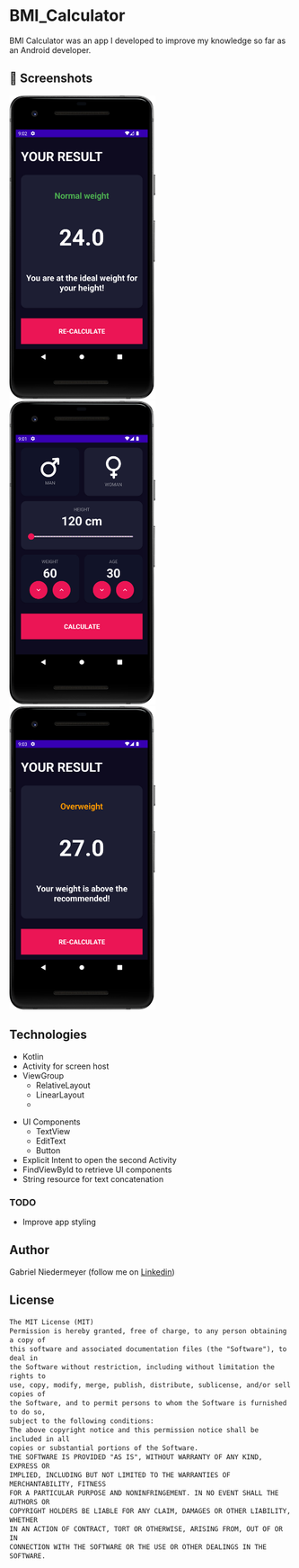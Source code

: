 # BMI_Calculator
BMI Calculator was an app I developed to improve my knowledge so far as an Android developer.


## :camera_flash: Screenshots
<!-- You can add more screenshots here if you like -->
<img src="/result/image_02.png" width="260">&emsp;<img src="/result/image_01.png" width="260">&emsp;<img src="/result/image_03.png" width="260">

## Technologies
* Kotlin
* Activity for screen host
* ViewGroup
    * RelativeLayout
    * LinearLayout
    * 
- UI Components  
    - TextView
    - EditText
    - Button
- Explicit Intent to open the second Activity
- FindViewById to retrieve UI components
- String resource for text concatenation


### TODO
- Improve app styling

## Author
Gabriel Niedermeyer (follow me on [Linkedin](https://www.linkedin.com/in/gabriel-niedermeyer/))

## License
```
The MIT License (MIT)
Permission is hereby granted, free of charge, to any person obtaining a copy of
this software and associated documentation files (the "Software"), to deal in
the Software without restriction, including without limitation the rights to
use, copy, modify, merge, publish, distribute, sublicense, and/or sell copies of
the Software, and to permit persons to whom the Software is furnished to do so,
subject to the following conditions:
The above copyright notice and this permission notice shall be included in all
copies or substantial portions of the Software.
THE SOFTWARE IS PROVIDED "AS IS", WITHOUT WARRANTY OF ANY KIND, EXPRESS OR
IMPLIED, INCLUDING BUT NOT LIMITED TO THE WARRANTIES OF MERCHANTABILITY, FITNESS
FOR A PARTICULAR PURPOSE AND NONINFRINGEMENT. IN NO EVENT SHALL THE AUTHORS OR
COPYRIGHT HOLDERS BE LIABLE FOR ANY CLAIM, DAMAGES OR OTHER LIABILITY, WHETHER
IN AN ACTION OF CONTRACT, TORT OR OTHERWISE, ARISING FROM, OUT OF OR IN
CONNECTION WITH THE SOFTWARE OR THE USE OR OTHER DEALINGS IN THE SOFTWARE.
```
